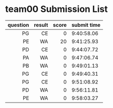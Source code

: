 # team00 Submission List
question | result | score | submit time
----:|----:|-----:|----- 
PG | CE | 0 |  9:40:58.06 
PE | WA | 20 |  9:41:25.93 
PD | CE | 0 |  9:44:07.72 
PA | WA | 0 |  9:47:06.74 
PB | WA | 0 |  9:49:01.13 
PG | CE | 0 |  9:49:40.31 
PG | CE | 0 |  9:51:08.92 
PD | WA | 0 |  9:56:11.81 
PE | WA | 0 |  9:58:03.27 
